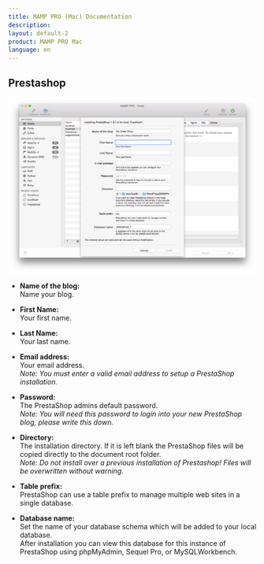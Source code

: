```yaml
---
title: MAMP PRO (Mac) Documentation
description: 
layout: default-2
product: MAMP PRO Mac
language: en
---
```


## Prestashop



![MAMP](PrestaShop.png)

*  **Name of the blog:**  
   Name your blog.

*  **First Name:**  
   Your first name.

*  **Last Name:**  
   Your last name.

*  **Email address:**  
   Your email address.  
   *Note: You must enter a valid email address to setup a PrestaShop installation.*

*  **Password:**  
   The PrestaShop admins default password.  
   *Note: You will need this password to login into your new PrestaShop blog, please write this down.*

*  **Directory:**  
   The installation directory. If it is left blank the PrestaShop files will be copied directly to the document root folder.  
   *Note: Do not install over a previous installation of Prestashop! Files will be overwritten without warning.*  

*  **Table prefix:**  
   PrestaShop can use a table prefix to manage multiple web sites in a single database.  

*  **Database name:**  
   Set the name of your database schema which will be added to your local database.  
   After installation you can view this database for this instance of PrestaShop using phpMyAdmin, Sequel Pro, or           MySQLWorkbench. 


